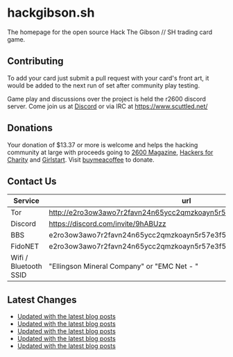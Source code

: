 # hackgibson.sh
The homepage for the open source Hack The Gibson // SH trading card game.


## Contributing

To add your card just submit a pull request with your card's front art, it would be added to the next run of set after community play testing.

Game play and discussions over the project is held the r2600 discord server. Come join us at [Discord](https://discord.com/invite/9hABUzz) or via IRC at https://www.scuttled.net/


## Donations

Your donation of $13.37 or more is welcome and helps the hacking community at large with proceeds going to [2600 Magazine](https://2600.com/), [Hackers for Charity](https://hackersforcharity.org) and [Girlstart](https://girlstart.org).  Visit [buymeacoffee](https://www.buymeacoffee.com/hackgibson.sh) to donate.


## Contact Us

Service | url
-|-
Tor | http://e2ro3ow3awo7r2favn24n65ycc2qmzkoayn5r57e3f56nvjwdcgg32ad.onion
Discord | https://discord.com/invite/9hABUzz
BBS | e2ro3ow3awo7r2favn24n65ycc2qmzkoayn5r57e3f56nvjwdcgg32ad.onion:23
FidoNET | e2ro3ow3awo7r2favn24n65ycc2qmzkoayn5r57e3f56nvjwdcgg32ad.onion:24554
Wifi / Bluetooth SSID | "Ellingson Mineral Company" or "EMC Net - <fidonet address>"

## Latest Changes
<!-- BLOG-POST-LIST:START -->
- [Updated with the latest blog posts](https://github.com/DFW2600/hackgibson.sh/commit/92d2391edaee7e69e5cddd2dc228fcc979a1a6f7)
- [Updated with the latest blog posts](https://github.com/DFW2600/hackgibson.sh/commit/e4f2d051bb8c5233153d054d1072e621023951df)
- [Updated with the latest blog posts](https://github.com/DFW2600/hackgibson.sh/commit/f9b1764975b9a8585db728560f625e70f1524b77)
- [Updated with the latest blog posts](https://github.com/DFW2600/hackgibson.sh/commit/677071d1169f6a3a62c4feebe10d1757db4e0346)
- [Updated with the latest blog posts](https://github.com/DFW2600/hackgibson.sh/commit/6bca8cb48fa2aaad5e7dec02f51cc4a1cb2261c1)
<!-- BLOG-POST-LIST:END -->
